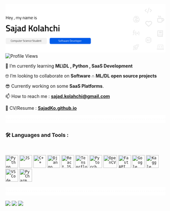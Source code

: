 <a href="#"><img src="./header.svg" /></a>
<img src="https://komarev.com/ghpvc/?username=sajadko&style=for-the-badge&color=blue" alt="Profile Views" height="25"/>

🧠 I’m currently learning **ML\DL , Python , SaaS Development**

🤓 I’m looking to collaborate on **Software &#x2229; ML/DL open source projects**

😎 Currently working on some **SaaS Platforms**.

📫 How to reach me : **sajad.kolahchi@gmail.com**

📄 CV/Resume : <a href="https://sajadko.github.io/" target="_blank">**SajadKo.github.io**</a>

<a href="#"><img src="./dashed_line.svg" /></a>
<h3>🛠️ Languages and Tools :</h3>
<br />
<p>
<code><a href="#"><img src="https://cdn.jsdelivr.net/gh/devicons/devicon/icons/python/python-original.svg" title="Python" height="40" width="40"/></a></code>
<code><a href="#"><img src="https://www.svgrepo.com/show/303206/javascript-logo.svg" title="JS" height="40" width="40"/></a></code>
<code><a href="#"><img src="https://upload.wikimedia.org/wikipedia/commons/1/18/ISO_C%2B%2B_Logo.svg" title="C++" height="40" width="40"/></a></code>
<code><a href="#"><img src="https://www.svgrepo.com/show/353657/django-icon.svg" title="Django" height="40" width="40"/></a></code>
<code><a href="#"><img src="https://www.svgrepo.com/show/452092/react.svg" title="React.JS" height="40" width="40"/></a></code>
<code><a href="#"><img src="https://cdn.jsdelivr.net/gh/devicons/devicon/icons/tensorflow/tensorflow-original.svg" title="Tensorflow" height="40" width="40"/></a></code>
<code><a href="#"><img src="https://pytorch.org/assets/images/logo-icon.svg" title="Pytorch" height="40" width="40"/></a></code>
<code><a href="#"><img src="https://raw.githubusercontent.com/wiki/opencv/opencv/logo/OpenCV_logo_no_text.png" title="OpenCV" height="40" width="43"/></a></code>
<code><a href="#"><img src="https://cdn.worldvectorlogo.com/logos/fastapi.svg" title="FastAPI" height="40" width="40"/></a></code>
<code><a href="#"><img src="https://upload.wikimedia.org/wikipedia/commons/d/d0/Google_Colaboratory_SVG_Logo.svg" title="Google Colab" height="40" width="40"/></a></code>
<code><a href="#"><img src="https://cdn.jsdelivr.net/gh/devicons/devicon/icons/kaggle/kaggle-original.svg" title="Kaggle" height="40" width="40"/></a></code>
<code><a href="#"><img src="https://upload.wikimedia.org/wikipedia/commons/9/9a/Visual_Studio_Code_1.35_icon.svg" title="VSCode" height="40" width="40"/></a></code>
<code><a href="#"><img src="https://upload.wikimedia.org/wikipedia/commons/1/1d/PyCharm_Icon.svg" title="PyCharm" height="40" width="40"/></a></code>
</p>
<a href="#"><img src="./dashed_line.svg" /></a>
<br />
<p>
<a href="https://www.linkedin.com/in/sajadkolahchi/"><img src="https://img.shields.io/badge/LinkedIn-0077B5?style=for-the-badge&logo=linkedin&logoColor=white" /></a>
<a href="https://huggingface.co/sajadk"><img src="https://img.shields.io/badge/Huggingface-FFD21E?style=for-the-badge" /></a>
<a href="https://www.kaggle.com/sajadko"><img src="https://img.shields.io/badge/Kaggle-20BEFF?style=for-the-badge&logo=Kaggle&logoColor=white" /></a>
</p>
